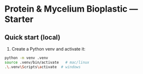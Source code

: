 # Protein & Mycelium Bioplastic — Starter

## Quick start (local)

1. Create a Python venv and activate it:

```bash
python -m venv .venv
source .venv/bin/activate   # mac/linux
.\.venv\Scripts\activate  # windows